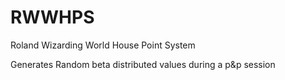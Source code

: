 # RWWHPS
Roland Wizarding World House Point System

Generates Random beta distributed values during a p&p session
